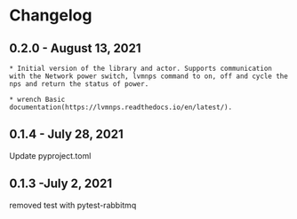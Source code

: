 # Changelog

## 0.2.0 - August 13, 2021

    * Initial version of the library and actor. Supports communication with the Network power switch, lvmnps command to on, off and cycle the nps and return the status of power.
    
    * wrench Basic documentation(https://lvmnps.readthedocs.io/en/latest/).


## 0.1.4 - July 28, 2021

Update pyproject.toml


## 0.1.3 -July 2, 2021

removed test with pytest-rabbitmq
